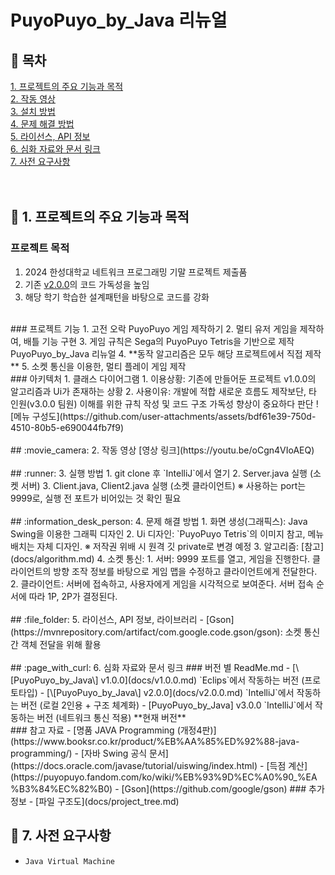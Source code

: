 # PuyoPuyo_by_Java 리뉴얼

## :memo: 목차
[1. 프로젝트의 주요 기능과 목적](#1-프로젝트의-주요-기능과-목적)  
[2. 작동 영상](#2-작동-영상)  
[3. 설치 방법](#3-실행-방법)  
[4. 문제 해결 방법](#4-문제-해결-방법)  
[5. 라이선스, API 정보](#6-라이선스-API-정보)  
[6. 심화 자료와 문서 링크](#7-심화-자료와-문서-링크)  
[7. 사전 요구사항](#8-사전-요구사항)  
<br><br>
## :triangular_flag_on_post: 1. 프로젝트의 주요 기능과 목적
### 프로젝트 목적
  1. 2024 한성대학교 네트워크 프로그래밍 기말 프로젝트 제출품
  2. 기존 [v2.0.0](docs/v2.0.0.md)의 코드 가독성을 높임
  3. 해당 학기 학습한 설계패턴을 바탕으로 코드를 강화
<br>
### 프로젝트 기능
  1. 고전 오락 PuyoPuyo 게임 제작하기
  2. 멀티 유저 게임을 제작하여, 배틀 기능 구현
  3. 게임 규칙은 Sega의 PuyoPuyo Tetris을 기반으로 제작 PuyoPuyo_by_Java 리뉴얼
  4. **동작 알고리즘은 모두 해당 프로젝트에서 직접 제작**
  5. 소켓 통신을 이용한, 멀티 플레이 게임 제작
<br>
### 아키텍처
  1. 클래스 다이어그램
      1. 이용상황: 기존에 만들어둔 프로젝트 v1.0.0의 알고리즘과 Ui가 존재하는 상황
      2. 사용이유: 개발에 적합 새로운 흐름도 제작보단, 타 인원(v3.0.0 팀원) 이해를 위한 규칙 작성 및 코드 구조 가독성 향상이 중요하다 판단
![메뉴 구성도](https://github.com/user-attachments/assets/bdf61e39-750d-4510-80b5-e690044fb7f9)
<br><br>
## :movie_camera: 2. 작동 영상
[영상 링크](https://youtu.be/oCgn4VIoAEQ)
<br><br>
## :runner: 3. 실행 방법
  1. git clone 후 `IntelliJ`에서 열기
  2. Server.java 실행 (소켓 서버)
  3. Client.java, Client2.java 실행 (소켓 클라이언트)
  ※ 사용하는 port는 9999로, 실행 전 포트가 비어있는 것 확인 필요
<br><br>
## :information_desk_person: 4. 문제 해결 방법
  1. 화면 생성(그래픽스): Java Swing을 이용한 그래픽 디자인
  2. Ui 디자인: `PuyoPuyo Tetris`의 이미지 참고, 메뉴 배치는 자체 디자인. ※ 저작권 위배 시 원격 깃 private로 변경 예정  
  3. 알고리즘: [참고](docs/algorithm.md)
  4. 소켓 통신:
      1. 서버: 9999 포트를 열고, 게임을 진행한다. 클라이언트의 방향 조작 정보를 바탕으로 게임 맵을 수정하고 클라이언트에게 전달한다.
      2. 클라이언트: 서버에 접속하고, 사용자에게 게임을 시각적으로 보여준다. 서버 접속 순서에 따라 1P, 2P가 결정된다.
<br><br>
## :file_folder: 5. 라이선스, API 정보, 라이브러리
  - [Gson](https://mvnrepository.com/artifact/com.google.code.gson/gson): 소켓 통신 간 객체 전달을 위해 활용
<br><br>
## :page_with_curl: 6. 심화 자료와 문서 링크
### 버전 별 ReadMe.md
  - [\[PuyoPuyo_by_Java\] v1.0.0](docs/v1.0.0.md) `Eclips`에서 작동하는 버전 (프로토타입)
  - [\[PuyoPuyo_by_Java\] v2.0.0](docs/v2.0.0.md) `IntelliJ`에서 작동하는 버전 (로컬 2인용 + 구조 체계화)
  - [PuyoPuyo_by_Java] v3.0.0 `IntelliJ`에서 작동하는 버전 (네트워크 통신 적용) **현재 버전**
<br>
### 참고 자료
  - [명품 JAVA Programming (개정4판)](https://www.booksr.co.kr/product/%EB%AA%85%ED%92%88-java-programming/)
  - [자바 Swing 공식 문서](https://docs.oracle.com/javase/tutorial/uiswing/index.html)
  - [득점 계산](https://puyopuyo.fandom.com/ko/wiki/%EB%93%9D%EC%A0%90_%EA%B3%84%EC%82%B0)
  - [Gson](https://github.com/google/gson)
### 추가 정보
  - [파일 구조도](docs/project_tree.md)

## :seedling: 7. 사전 요구사항
  - `Java Virtual Machine`
